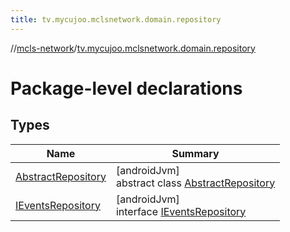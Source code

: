```yaml
---
title: tv.mycujoo.mclsnetwork.domain.repository
---
```

//[mcls-network](../../index.html)/[tv.mycujoo.mclsnetwork.domain.repository](index.html)



# Package-level declarations



## Types


| Name | Summary |
|---|---|
| [AbstractRepository](-abstract-repository/index.html) | [androidJvm]<br>abstract class [AbstractRepository](-abstract-repository/index.html) |
| [IEventsRepository](-i-events-repository/index.html) | [androidJvm]<br>interface [IEventsRepository](-i-events-repository/index.html) |

